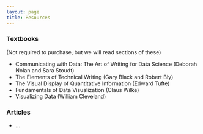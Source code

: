 ```yaml
---
layout: page
title: Resources
---
```


### Textbooks

(Not required to purchase, but we will read sections of these)

* Communicating with Data: The Art of Writing for Data Science (Deborah Nolan and Sara Stoudt)
* The Elements of Technical Writing (Gary Black and Robert Bly)
* The Visual Display of Quantitative Information (Edward Tufte)
* Fundamentals of Data Visualization (Claus Wilke)
* Visualizing Data (William Cleveland)

### Articles

* ...
